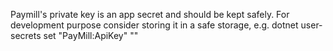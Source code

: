 Paymill's private key is an app secret and should be kept safely.
For development purpose consider storing it in a safe storage, 
e.g. dotnet user-secrets set "PayMill:ApiKey" "<private key>"
